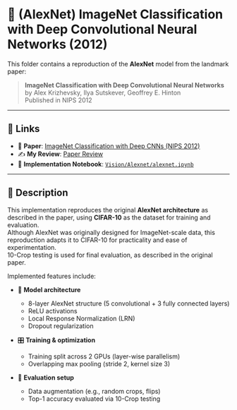 # 🧠 (AlexNet) ImageNet Classification with Deep Convolutional Neural Networks (2012)

This folder contains a reproduction of the **AlexNet** model from the landmark paper:

> **ImageNet Classification with Deep Convolutional Neural Networks**  
> by Alex Krizhevsky, Ilya Sutskever, Geoffrey E. Hinton  
> Published in NIPS 2012

---

## 🔗 Links

- 📄 **Paper**: [ImageNet Classification with Deep CNNs (NIPS 2012)](https://papers.nips.cc/paper_files/paper/2012/file/c399862d3b9d6b76c8436e924a68c45b-Paper.pdf)
- ✍️ **My Review**: [Paper Review](https://dotz0ver.tistory.com/45)
- 🧪 **Implementation Notebook**: [`Vision/Alexnet/alexnet.ipynb`](./alexnet.ipynb)

---

## 📝 Description

This implementation reproduces the original **AlexNet architecture** as described in the paper, using **CIFAR-10** as the dataset for training and evaluation.  
Although AlexNet was originally designed for ImageNet-scale data, this reproduction adapts it to CIFAR-10 for practicality and ease of experimentation.  
10-Crop testing is used for final evaluation, as described in the original paper.

Implemented features include:

- 🧠 **Model architecture**
  - 8-layer AlexNet structure (5 convolutional + 3 fully connected layers)
  - ReLU activations
  - Local Response Normalization (LRN)
  - Dropout regularization

- 🎛️ **Training & optimization**
  - Training split across 2 GPUs (layer-wise parallelism)
  - Overlapping max pooling (stride 2, kernel size 3)

- 🧪 **Evaluation setup**
  - Data augmentation (e.g., random crops, flips)
  - Top-1 accuracy evaluated via 10-Crop testing
